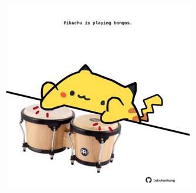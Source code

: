 <!-- built at 01/07/2024, 13:03:12 UTC -->
<p align="center">
  <img width="500" height="500" src="./ReadmeImage.svg">
</p>
